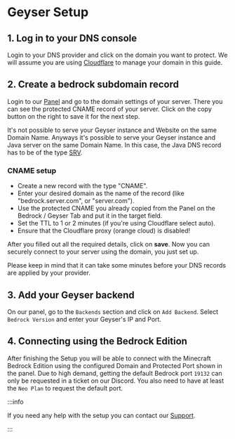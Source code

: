 # Geyser Setup

## 1. Log in to your DNS console
Login to your DNS provider and click on the domain you want to protect.
We will assume you are using [Cloudflare](https://dash.cloudflare.com) to manage your domain in this guide.

## 2. Create a bedrock subdomain record
Login to our [Panel](https://panel.neoprotect.net) and go to the domain settings of your server.
There you can see the protected CNAME record of your server. Click on the copy button on the right to save it for the next step.

It's not possible to serve your Geyser instance and Website on the same Domain Name.
Anyways it's possible to serve your Geyser instance and Java server on the same Domain Name. In this case, the Java DNS record has to be of the type [SRV](dns.md#srv-setup).

### CNAME setup
- Create a new record with the type "CNAME".
- Enter your desired domain as the name of the record (like "bedrock.server.com", or "server.com").
- Use the protected CNAME you already copied from the Panel on the Bedrock / Geyser Tab and put it in the target field.
- Set the TTL to 1 or 2 minutes (if you're using Cloudflare select auto).
- Ensure that the Cloudflare proxy (orange cloud) is disabled!

After you filled out all the required details, click on **save**.
Now you can securely connect to your server using the domain, you just set up.

Please keep in mind that it can take some minutes before your DNS records are applied by your provider.

## 3. Add your Geyser backend
On our panel, go to the `Backends` section and click on `Add Backend`. Select `Bedrock Version` and enter your Geyser's IP and Port.

## 4. Connecting using the Bedrock Edition
After finishing the Setup you will be able to connect with the Minecraft Bedrock Edition using the configured Domain and Protected Port shown in the panel. Due to high demand, getting the default Bedrock port `19132` can only be requested in a ticket on our Discord. You also need to have at least the `Neo Plan` to request the default port.

:::info

If you need any help with the setup you can contact our [Support](../support.md).

:::